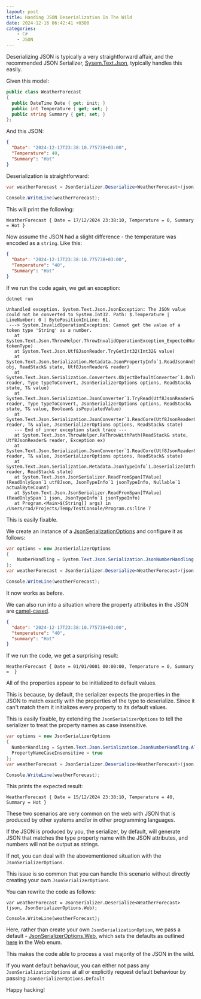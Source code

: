 ```yaml
---
layout: post
title: Handing JSON Deserialization In The Wild
date: 2024-12-16 06:42:41 +0300
categories:
    - C#
    - JSON
---
```


Deserializing JSON is typically a very straightforward affair, and the recommended JSON Serializer, [Sysem.Text.Json](https://learn.microsoft.com/en-us/dotnet/api/system.text.json?view=net-9.0), typically handles this easily.

Given this model:

```csharp
public class WeatherForecast
{
  public DateTime Date { get; init; }
  public int Temperature { get; set; }
  public string Summary { get; set; }
};
```

And this JSON:

```json
{
  "Date": "2024-12-17T23:38:10.775738+03:00",
  "Temperature": 40,
  "Summary": "Hot"
}
```

Deserialization is straightforward:

```csharp
var weatherForecast = JsonSerializer.Deserialize<WeatherForecast>(json);
	
Console.WriteLine(weatherForecast);
```

This will print the following:

```plaintext
WeatherForecast { Date = 17/12/2024 23:38:10, Temperature = 0, Summary = Hot }
```

Now assume the JSON had a slight difference - the temperature was encoded as a `string`. Like this:

```json
{
  "Date": "2024-12-17T23:38:10.775738+03:00",
  "Temperature": "40",
  "Summary": "Hot"
}
```

If we run the code again, we get an exception:

```plaintext
dotnet run

Unhandled exception. System.Text.Json.JsonException: The JSON value could not be converted to System.Int32. Path: $.Temperature | LineNumber: 0 | BytePositionInLine: 61.
 ---> System.InvalidOperationException: Cannot get the value of a token type 'String' as a number.
   at System.Text.Json.ThrowHelper.ThrowInvalidOperationException_ExpectedNumber(JsonTokenType tokenType)
   at System.Text.Json.Utf8JsonReader.TryGetInt32(Int32& value)
   at System.Text.Json.Serialization.Metadata.JsonPropertyInfo`1.ReadJsonAndSetMember(Object obj, ReadStack& state, Utf8JsonReader& reader)
   at System.Text.Json.Serialization.Converters.ObjectDefaultConverter`1.OnTryRead(Utf8JsonReader& reader, Type typeToConvert, JsonSerializerOptions options, ReadStack& state, T& value)
   at System.Text.Json.Serialization.JsonConverter`1.TryRead(Utf8JsonReader& reader, Type typeToConvert, JsonSerializerOptions options, ReadStack& state, T& value, Boolean& isPopulatedValue)
   at System.Text.Json.Serialization.JsonConverter`1.ReadCore(Utf8JsonReader& reader, T& value, JsonSerializerOptions options, ReadStack& state)
   --- End of inner exception stack trace ---
   at System.Text.Json.ThrowHelper.ReThrowWithPath(ReadStack& state, Utf8JsonReader& reader, Exception ex)
   at System.Text.Json.Serialization.JsonConverter`1.ReadCore(Utf8JsonReader& reader, T& value, JsonSerializerOptions options, ReadStack& state)
   at System.Text.Json.Serialization.Metadata.JsonTypeInfo`1.Deserialize(Utf8JsonReader& reader, ReadStack& state)
   at System.Text.Json.JsonSerializer.ReadFromSpan[TValue](ReadOnlySpan`1 utf8Json, JsonTypeInfo`1 jsonTypeInfo, Nullable`1 actualByteCount)
   at System.Text.Json.JsonSerializer.ReadFromSpan[TValue](ReadOnlySpan`1 json, JsonTypeInfo`1 jsonTypeInfo)
   at Program.<Main>$(String[] args) in /Users/rad/Projects/Temp/TestConsole/Program.cs:line 7
```

This is easily fixable.

We create an instance of a [JsonSerializationOptions](https://learn.microsoft.com/en-us/dotnet/api/system.text.json.jsonserializeroptions?view=net-9.0) and configure it as follows:

```csharp
var options = new JsonSerializerOptions
{
    NumberHandling = System.Text.Json.Serialization.JsonNumberHandling.AllowReadingFromString
};
var weatherForecast = JsonSerializer.Deserialize<WeatherForecast>(json, options);

Console.WriteLine(weatherForecast);
```

It now works as before.

We can also run into a situation where the property attributes in the JSON are [camel-cased](https://simple.wikipedia.org/wiki/CamelCase).

```json
{
  "date": "2024-12-17T23:38:10.775738+03:00",
  "temperature": "40",
  "summary": "Hot"
}
```

If we run the code, we get a surprising result:

```plaintext
WeatherForecast { Date = 01/01/0001 00:00:00, Temperature = 0, Summary =  }
```

All of the properties appear to be initialized to default values.

This is because, by default, the serializer expects the properties in the JSON to match exactly with the properties of the type to deserialize. Since it can't match them it initializes every property to its default values.

This is easily fixable, by extending the `JsonSerializerOptions` to tell the serializer to treat the property names as case insensitive.

```csharp
var options = new JsonSerializerOptions
{
  NumberHandling = System.Text.Json.Serialization.JsonNumberHandling.AllowReadingFromString,
  PropertyNameCaseInsensitive = true
};
var weatherForecast = JsonSerializer.Deserialize<WeatherForecast>(json, options);

Console.WriteLine(weatherForecast);
```

This prints the expected result:

```plaintext
WeatherForecast { Date = 15/12/2024 23:38:10, Temperature = 40, Summary = Hot }
```

These two scenarios are very common on the web with JSON that is produced by other systems and/or in other programming languages.

If the JSON is produced by you, the serializer, by default, will generate JSON that matches the type property name with the JSON attributes, and numbers will not be output as strings.

If not, you can deal with the abovementioned situation with the `JsonSerializerOptions`.

This issue is so common that you can handle this scenario without directly creating your own `JsonSerializerOptions`.

You can rewrite the code as follows:

```charp
var weatherForecast = JsonSerializer.Deserialize<WeatherForecast>(json, JsonSerializerOptions.Web);

Console.WriteLine(weatherForecast);
```

Here, rather than create your own `JsonSerializationOption`, we pass a default - [JsonSerializerOptions.Web,](https://learn.microsoft.com/en-us/dotnet/api/system.text.json.jsonserializeroptions.web?view=net-9.0) which sets the defaults as outlined [here](https://learn.microsoft.com/en-us/dotnet/api/system.text.json.jsonserializerdefaults?view=net-9.0) in the Web enum.

This makes the code able to process a vast majority of the JSON in the wild.

If you want default behaviour, you can either not pass any `JsonSerializationOptions` at all or explicitly request default behaviour by passing `JsonSerializerOptions.Default`

Happy hacking!